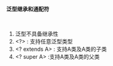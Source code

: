 **泛型继承和通配符**

&nbsp;

1. 泛型不具备继承性
1. \<?\> : 支持任意泛型类型
1. \<? extends A\> : 支持A类及A类的子类
1. \<? super A\> :支持A类及A类的父类
